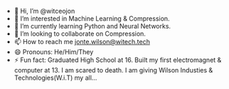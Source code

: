 - 👋 Hi, I’m @witceojon
- 👀 I’m interested in Machine Learning & Compression.
- 🌱 I’m currently learning Python and Neural Networks.
- 💞️ I’m looking to collaborate on Compression.
- 📫 How to reach me jonte.wilson@witech.tech
- 😄 Pronouns: He/Him/They
- ⚡ Fun fact: Graduated High School at 16. Built my first electromagnet & computer at 13. I am scared to death. I am giving Wilson Industies & Technologies(W.i.T) my all...

<!---
witceojon/witceojon is a ✨ special ✨ repository because its `README.md` (this file) appears on your GitHub profile.
You can click the Preview link to take a look at your changes.
--->
